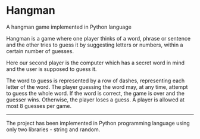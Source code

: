 # Hangman
A hangman game implemented in Python language



Hangman is a game where one player thinks of a word, phrase or sentence and the other tries to guess it by suggesting letters or numbers, within a certain number of guesses. 

Here our second player is the computer which has a secret word in mind and the user is supposed to guess it.

The word to guess is represented by a row of dashes, representing each letter of the word.
The player guessing the word may, at any time, attempt to guess the whole word. 
If the word is correct, the game is over and the guesser wins. 
Otherwise, the player loses a guess. 
A player is allowed at most 8 guesses per game.

-----------------------------------------------------------------------------------------------------------
The project has been implemented in Python programming language using only two libraries - string and random.
